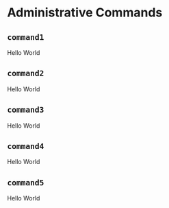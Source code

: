 # Administrative Commands

## `command1`

Hello World

## `command2`

Hello World

## `command3`

Hello World

## `command4`

Hello World

## `command5`

Hello World
